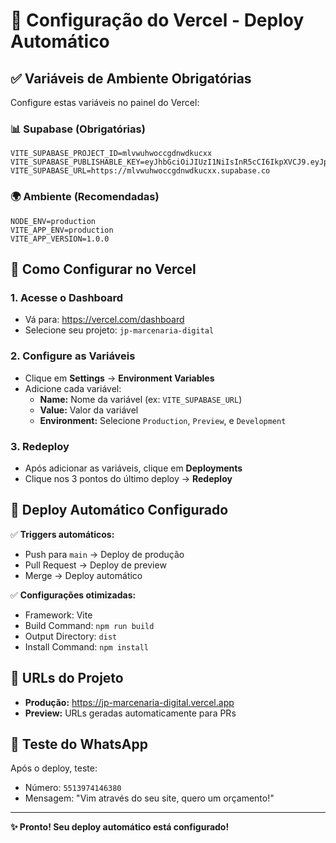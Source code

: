 # 🚀 Configuração do Vercel - Deploy Automático

## ✅ Variáveis de Ambiente Obrigatórias

Configure estas variáveis no painel do Vercel:

### 📊 **Supabase (Obrigatórias)**
```
VITE_SUPABASE_PROJECT_ID=mlvwuhwoccgdnwdkucxx
VITE_SUPABASE_PUBLISHABLE_KEY=eyJhbGciOiJIUzI1NiIsInR5cCI6IkpXVCJ9.eyJpc3MiOiJzdXBhYmFzZSIsInJlZiI6Im1sdnd1aHdvY2NnZG53ZGt1Y3h4Iiwicm9sZSI6ImFub24iLCJpYXQiOjE3NjE3NDkxNTAsImV4cCI6MjA3NzMyNTE1MH0.dY4snsHu5D0b1NDJJvNtkIqcmaygUkH2jrJUNG9_fUg
VITE_SUPABASE_URL=https://mlvwuhwoccgdnwdkucxx.supabase.co
```

### 🌍 **Ambiente (Recomendadas)**
```
NODE_ENV=production
VITE_APP_ENV=production
VITE_APP_VERSION=1.0.0
```

## 🔧 Como Configurar no Vercel

### 1. **Acesse o Dashboard**
- Vá para: https://vercel.com/dashboard
- Selecione seu projeto: `jp-marcenaria-digital`

### 2. **Configure as Variáveis**
- Clique em **Settings** → **Environment Variables**
- Adicione cada variável:
  - **Name:** Nome da variável (ex: `VITE_SUPABASE_URL`)
  - **Value:** Valor da variável
  - **Environment:** Selecione `Production`, `Preview`, e `Development`

### 3. **Redeploy**
- Após adicionar as variáveis, clique em **Deployments**
- Clique nos 3 pontos do último deploy → **Redeploy**

## 🚀 Deploy Automático Configurado

✅ **Triggers automáticos:**
- Push para `main` → Deploy de produção
- Pull Request → Deploy de preview
- Merge → Deploy automático

✅ **Configurações otimizadas:**
- Framework: Vite
- Build Command: `npm run build`
- Output Directory: `dist`
- Install Command: `npm install`

## 🔗 URLs do Projeto

- **Produção:** https://jp-marcenaria-digital.vercel.app
- **Preview:** URLs geradas automaticamente para PRs

## 📱 Teste do WhatsApp

Após o deploy, teste:
- Número: `5513974146380`
- Mensagem: "Vim através do seu site, quero um orçamento!"

---

**✨ Pronto! Seu deploy automático está configurado!**